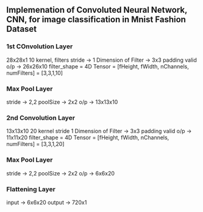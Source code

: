 ## Implemenation of Convoluted Neural Network, CNN, for image classification in Mnist Fashion Dataset

### 1st COnvolution Layer

28x28x1
10 kernel, filters
stride -> 1
Dimension of Filter -> 3x3
padding valid
o/p -> 26x26x10
filter_shape = 4D Tensor = [fHeight, fWidth, nChannels, numFilters] = [3,3,1,10]


### Max Pool Layer

stride -> 2,2
poolSize -> 2x2
o/p -> 13x13x10

### 2nd Convolution Layer

13x13x10
20 kernel
stride 1
Dimension of Filter -> 3x3
padding valid
o/p ->  11x11x20
filter_shape = 4D Tensor = [fHeight, fWidth, nChannels, numFilters] = [3,3,1,20]

### Max Pool Layer

stride -> 2,2
poolSize -> 2x2
o/p ->  6x6x20

### Flattening Layer
input -> 6x6x20
output -> 720x1

